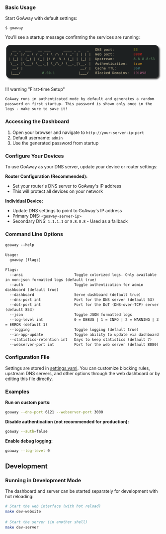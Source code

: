 ### Basic Usage

Start GoAway with default settings:

```shell
$ goaway
```

You'll see a startup message confirming the services are running:

![Startup Screen](./assets/started.png)

!!! warning "First-time Setup"

    GoAway runs in authenticated mode by default and generates a random password on first startup. This password is shown only once in the logs - make sure to save it!

### Accessing the Dashboard

1. Open your browser and navigate to `http://your-server-ip:port`
2. Default username: `admin`
3. Use the generated password from startup

### Configure Your Devices

To use GoAway as your DNS server, update your device or router settings:

**Router Configuration (Recommended):**

- Set your router's DNS server to GoAway's IP address
- This will protect all devices on your network

**Individual Device:**

- Update DNS settings to point to GoAway's IP address
- Primary DNS: `<goaway-server-ip>`
- Secondary DNS: `1.1.1.1` or `8.8.8.8` - Used as a fallback

### Command Line Options

```
goaway --help

Usage:
  goaway [flags]

Flags:
  --ansi                       Toggle colorized logs. Only available in non-json formatted logs (default true)
  --auth                       Toggle authentication for admin dashboard (default true)
  --dashboard                  Serve dashboard (default true)
  --dns-port int               Port for the DNS server (default 53)
  --dot-port int               Port for the DoT (DNS-over-TCP) server (default 853)
  --json                       Toggle JSON formatted logs
  --log-level int              0 = DEBUG | 1 = INFO | 2 = WARNING | 3 = ERROR (default 1)
  --logging                    Toggle logging (default true)
  --in-app-update              Toggle ability to update via dashboard
  --statistics-retention int   Days to keep statistics (default 7)
  --webserver-port int         Port for the web server (default 8080)
```

### Configuration File

Settings are stored in [settings.yaml](https://github.com/pommee/goaway/blob/main/settings.yaml). You can customize blocking rules, upstream DNS servers, and other options through the web dashboard or by editing this file directly.

### Examples

**Run on custom ports:**

```bash
goaway --dns-port 6121 --webserver-port 3000
```

**Disable authentication (not recommended for production):**

```bash
goaway --auth=false
```

**Enable debug logging:**

```bash
goaway --log-level 0
```

## Development

### Running in Development Mode

The dashboard and server can be started separately for development with hot reloading:

```bash
# Start the web interface (with hot reload)
make dev-website

# Start the server (in another shell)
make dev-server
```
